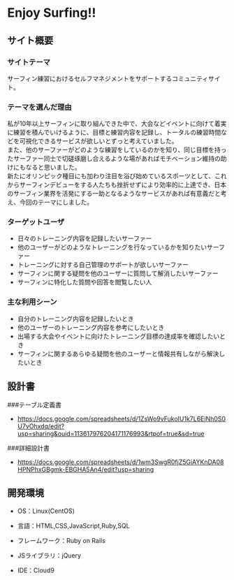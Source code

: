 
# Enjoy Surfing!!



## サイト概要

### サイトテーマ

サーフィン練習におけるセルフマネジメントをサポートするコミュニティサイト。


### テーマを選んだ理由

私が10年以上サーフィンに取り組んできた中で、大会などイベントに向けて着実に練習を積んでいけるように、目標と練習内容を記録し、トータルの練習時間などを可視化できるサービスが欲しいとずっと考えていました。<br>
また、他のサーファーがどのような練習をしているのかを知り、同じ目標を持ったサーファー同士で切磋琢磨し合えるような場があればモチベーション維持の助けにもなると思いました。<br>
新たにオリンピック種目にも加わり注目を浴び始めているスポーツとして、これからサーフィンデビューをする人たちも挫折せずにより効率的に上達でき、日本のサーフィン業界を活発にする一助となるようなサービスがあれば有意義だと考え、今回のテーマにしました。


### ターゲットユーザ

- 日々のトレーニング内容を記録したいサーファー
- 他のユーザーがどのようなトレーニングを行なっているかを知りたいサーファー
- トレーニングに対する自己管理のサポートが欲しいサーファー
- サーフィンに関する疑問を他のユーザーに質問して解消したいサーファー
- サーフィンに特化した質問や回答を閲覧したい人

### 主な利用シーン

- 自分のトレーニング内容を記録したいとき
- 他のユーザーのトレーニング内容を参考にしたいとき
- 出場する大会やイベントに向けたトレーニング目標の達成率を確認したいとき
- サーフィンに関するあらゆる疑問を他のユーザーと情報共有しながら解決したいとき

## 設計書

###テーブル定義書
- https://docs.google.com/spreadsheets/d/1ZsWo9vFukoIU1k7L6EjNh0S0U7vOhxdq/edit?usp=sharing&ouid=113617976204171176993&rtpof=true&sd=true

###詳細設計書
- https://docs.google.com/spreadsheets/d/1wm3SwgR0fjZ5GiAYKnDA08HPNPhxGBgmk-EBGHA5An4/edit?usp=sharing

## 開発環境

- OS：Linux(CentOS)

- 言語：HTML,CSS,JavaScript,Ruby,SQL

- フレームワーク：Ruby on Rails

- JSライブラリ：jQuery

- IDE：Cloud9

